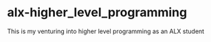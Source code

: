 # alx-higher_level_programming
This is my venturing into higher level programming as an ALX student 

